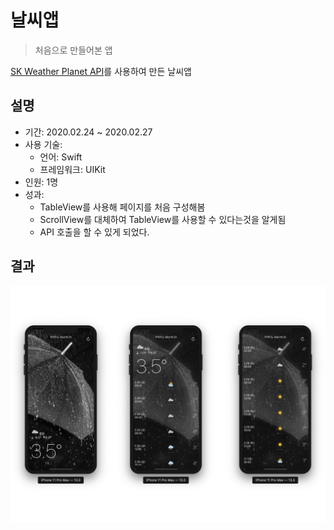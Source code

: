 # 날씨앱
> 처음으로 만들어본 앱

[SK Weather Planet API](https://openapi.sk.com/api/detailView)를 사용하여 만든 날씨앱

## 설명

- 기간: 2020.02.24 ~ 2020.02.27
- 사용 기술:
  - 언어: Swift
  - 프레임워크: UIKit
- 인원: 1명
- 성과: 
  - TableView를 사용해 페이지를 처음 구성해봄
  - ScrollView를 대체하여 TableView를 사용할 수 있다는것을 알게됨
  - API 호출을 할 수 있게 되었다.

  
## 결과

 ![marketbroccoli](./Assets/AppImage.jpeg)